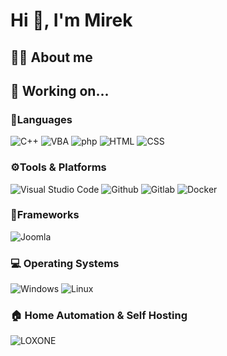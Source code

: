 # Hi 👋, I'm Mirek

## 👨‍💻 About me

## 👷 Working on...

### 💬Languages
![C++](https://img.shields.io/badge/-C%2B%2B-333?logo=c%2B%2B&labelColor=fff&logoColor=000)
![VBA](https://img.shields.io/badge/-VBA-333?logo=visual-studio&labelColor=000)
![php](https://img.shields.io/badge/-php-333?logo=php&labelColor=fff)
![HTML](https://img.shields.io/badge/-HTML-333?logo=html5&labelColor=fff)
![CSS](https://img.shields.io/badge/-CSS-333?logo=css3&labelColor=fff&logoColor=000)

### ⚙️Tools & Platforms
![Visual Studio Code](https://img.shields.io/badge/-Visual%20Studio%20Code-333?logo=visual-studio-code&labelColor=fff&logoColor=0078d4)
![Github](https://img.shields.io/badge/-GitHub-333?logo=github&labelColor=fff&logoColor=000)
![Gitlab](https://img.shields.io/badge/-GitLab-333?logo=gitlab&labelColor=fff&logoColor=000)
![Docker](https://img.shields.io/badge/-Docker-333?logo=docker&labelColor=fff&logoColor=2496ed)

### 🔧Frameworks
![Joomla](https://img.shields.io/badge/-Joomla-333?logo=joomla&labelColor=fff&logoColor=000)

### 💻 Operating Systems
![Windows](https://img.shields.io/badge/-Windows-333?logo=windows&labelColor=fff&logoColor=000)
![Linux](https://img.shields.io/badge/-Linux-333?logo=linux&labelColor=fff&logoColor=000)

### 🏠 Home Automation & Self Hosting
![LOXONE](https://img.shields.io/badge/LOXONE-green)



<!--
**nuslj/nuslj** is a ✨ _special_ ✨ repository because its `README.md` (this file) appears on your GitHub profile.

Here are some ideas to get you started:

- 🔭 I’m currently working on ...
- 🌱 I’m currently learning ...
- 👯 I’m looking to collaborate on ...
- 🤔 I’m looking for help with ...
- 💬 Ask me about ...
- 📫 How to reach me: ...
- 😄 Pronouns: ...
- ⚡ Fun fact: ...
-->
